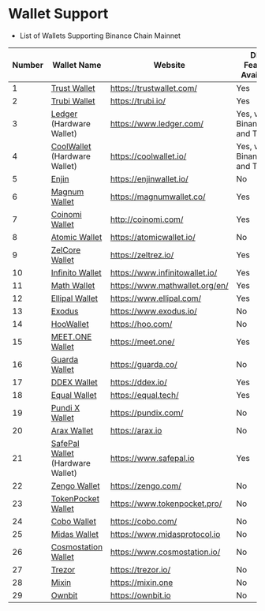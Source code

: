 # Wallet Support

* List of Wallets Supporting Binance Chain Mainnet

| Number | Wallet Name                                            | Website                          |DEX Feature Available|Testnet Support|WalletConnect Supprt|
| ------ | ------------------------------------------------------ | -------------------------------- |-----| -----|-----|
| 1      | [Trust Wallet](wallets/trust-wallet.md)                | <https://trustwallet.com/>       |Yes  | Yes|Yes|
| 2      | [Trubi Wallet](wallets/trubi.md)                       | <https://trubi.io/>              |Yes| No|Yes|
| 3      | [Ledger](wallets/ledger.md) (Hardware Wallet)          | <https://www.ledger.com/>        |Yes, via Binance.org and Trubi|Yes, via Binance.org and Trubi|Yes, via Binance.org and Trubi|Yes, via Binance.org and Trubi|
| 4      | [CoolWallet](wallets/cool-wallet.md) (Hardware Wallet) | <https://coolwallet.io/>         |Yes, via Binance.org and Trubi|Yes, via Binance.org and Trubi|Yes, via Binance.org and Trubi|Yes, via Binance.org and Trubi|
| 5      | [Enjin](wallets/enjin.md)                              | <https://enjinwallet.io/>        |No|No|No|
| 6      | [Magnum Wallet](wallets/magnum.md)                     | <https://magnumwallet.co/>       |Yes|No| Yes|
| 7      | [Coinomi Wallet](wallets/coinomi-wallet.md)            | <http://coinomi.com/>            |Yes|No| Yes|
| 8      | [Atomic Wallet](wallets/atomic-wallet.md)              | <https://atomicwallet.io/>       |No|No| Yes|
| 9      | [ZelCore Wallet](wallets/zelcore-wallet.md)            | <https://zeltrez.io/>            |Yes|No| Yes|
| 10     | [Infinito Wallet](wallets/infinito-wallet.md)          | <https://www.infinitowallet.io/> |Yes|No| Yes|
| 11     | [Math Wallet](wallets/math-wallet.md)                  | <https://www.mathwallet.org/en/> |Yes|No| Yes|
| 12     | [Ellipal Wallet](wallets/ellipal-wallet.md)            | <https://www.ellipal.com/>       |Yes|No|  No|
| 13     | [Exodus](wallets/exodus.md)                            | <https://www.exodus.io/>         |No|No|  No|
| 14     | [HooWallet](wallets/hoo-wallet.md)                     | <https://hoo.com/>               |No|No|  No|
| 15     | [MEET.ONE Wallet](wallets/meet.md)                     | <https://meet.one/>              |Yes|No| Yes|
| 16     | [Guarda Wallet](wallets/guarda.md)                     | <https://guarda.co/>             |No|No|  No|
| 17     | [DDEX Wallet](wallets/ddex.md)                         | <https://ddex.io/>               |Yes|No|  No|
| 18     | [Equal Wallet](wallets/equal.md)                       | <https://equal.tech/>            |Yes|Yes| Yes|
| 19     | [Pundi X Wallet](wallets/pundi.md)                     | <https://pundix.com/>            |No|No|  No|
| 20     | [Arax Wallet](wallets/arax.md)                         | <https://arax.io>                |No|No|  No|
| 21     | [SafePal Wallet](wallets/safepal.md) (Hardware Wallet) | <https://www.safepal.io>         |Yes|No| Yes|
| 22     | [Zengo Wallet](wallets/zengo.md)                       | <https://zengo.com/>             |No|No|  No|
| 23     | [TokenPocket Wallet](wallets/tokenpocket.md)           | <https://www.tokenpocket.pro/>   |No|No| Yes|
| 24     | [Cobo Wallet](wallets/cobo.md)                         | <https://cobo.com/>              |No|No| Yes|
| 25     | [Midas Wallet](wallets/midas-wallet.md)                | <https://www.midasprotocol.io>   |No|No|  No|
| 26     | [Cosmostation Wallet](wallets/cosmostation.md)         | <https://www.cosmostation.io/>   |No|No|  No|
| 27     | [Trezor](wallets/trezor.md)                            | <https://trezor.io/>             |No|No| Yes|
| 28     | [Mixin](wallets/mixin.md)                              | <https://mixin.one>              |No|No|  No|
| 29     | [Ownbit](wallets/ownbit.md)                            | <https://ownbit.io>              |No|No|  No|
